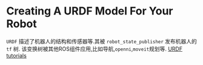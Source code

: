 # Creating A URDF Model For Your Robot
`URDF` 描述了机器人的结构和传感器等.其被 `robot_state_publisher` 发布机器人的 `tf` 树.
该变换树被其他ROS组件应用,比如导航,`openni`,`moveit`规划等.
[URDF tutorials](http://wiki.ros.org/urdf/Tutorials)
